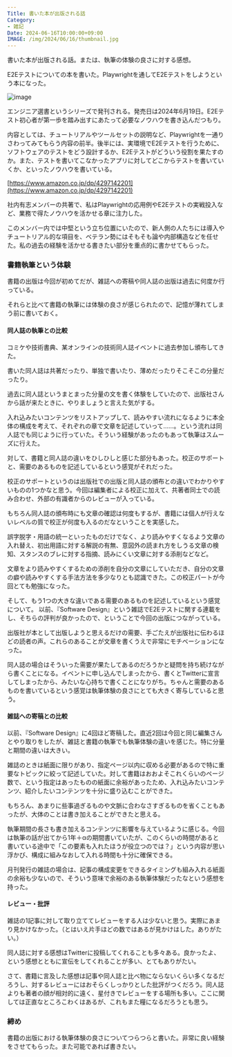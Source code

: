 ```yaml
---
Title: 書いた本が出版される話
Category:
- 雑記
Date: 2024-06-16T10:00:00+09:00
IMAGE: /img/2024/06/16/thumbnail.jpg
---
```


書いた本が出版される話。または、執筆の体験の良さに対する感想。

E2Eテストについての本を書いた。Playwrightを通してE2Eテストをしようという本になった。

![image](/img/2024/06/16/thumbnail.jpg)


エンジニア選書というシリーズで発刊される。発売日は2024年6月19日。E2Eテスト初心者が第一歩を踏み出すにあたって必要なノウハウを書き込んだつもり。

内容としては、チュートリアルやツールセットの説明など、Playwrightを一通りさわってみてもらう内容の前半。後半には、実環境でE2Eテストを行うために、ソフトウェアのテストをどう設計するか、E2Eテストがどういう役割を果たすのか。また、テストを書いてこなかったアプリに対してどこからテストを書いていくか、といったノウハウを書いている。

[https://www.amazon.co.jp/dp/4297142201](https://www.amazon.co.jp/dp/4297142201)

社内有志メンバーの共著で、私はPlaywrightの応用例やE2Eテストの実戦投入など、業務で得たノウハウを活かせる章に注力した。

このメンバー内では中堅という立ち位置にいたので、新人側の人たちには導入やチュートリアル的な項目を、ベテラン勢にはそもそも論や内部構造などを任せた。私の過去の経験を活かせる書きたい部分を重点的に書かせてもらった。


### 書籍執筆という体験

書籍の出版は今回が初めてだが、雑誌への寄稿や同人誌の出版は過去に何度か行っている。

それらと比べて書籍の執筆には体験の良さが感じられたので、記憶が薄れてしまう前に書いておく。

#### 同人誌の執筆との比較

コミケや技術書典、某オンラインの技術同人誌イベントに過去参加し頒布してきた。

書いた同人誌は共著だったり、単独で書いたり、薄めだったりそこそこの分量だったり。

過去に同人誌というまとまった分量の文を書く体験をしていたので、出版社さんから話が来たときに、やりましょうと言えた気がする。

入れ込みたいコンテンツをリストアップして、読みやすい流れになるように本全体の構成を考えて、それぞれの章で文章を記述していって……。という流れは同人誌でも同じように行っていた。そういう経験があったのもあって執筆はスムーズに行えた。

対して、書籍と同人誌の違いをひしひしと感じた部分もあった。校正のサポートと、需要のあるものを記述しているという感覚がそれだった。

校正のサポートというのは出版社での出版と同人誌の頒布との違いでわかりやすいものの1つかなと思う。今回は編集者による校正に加えて、共著者同士での読み合わせ、外部の有識者からのレビューが入っている。

もちろん同人誌の頒布時にも文章の確認は何度もするが、書籍には個人が行えないレベルの質で校正が何度も入るのだなということを実感した。

誤字脱字・用語の統一といったものだけでなく、より読みやすくなるよう文章の入れ替え、初出用語に対する解説の有無、意図外の読まれ方をしうる文章の検知、スタンスのブレに対する指摘、読みにくい文章に対する添削などなど。

文章をより読みやすくするための添削を自分の文章にしていただき、自分の文章の癖や読みやすくする手法方法を多少なりとも認識できた。この校正パートが今回とても勉強になった。

そして、もう1つの大きな違いである需要のあるものを記述しているという感覚について。
以前、『Software Design』という雑誌でE2Eテストに関する連載をし、そちらの評判が良かったので、ということで今回の出版につながっている。

出版社が本として出版しようと思えるだけの需要、手ごたえが出版社に伝わるほどの読者の声。これらのあることが文章を書くうえで非常にモチベーションになった。

同人誌の場合はそういった需要が果たしてあるのだろうかと疑問を持ち続けながら書くことになる。イベントに申し込んでしまったから、書くとTwitterに宣言してしまったから、みたいな心持ちで書くことになりがち。ちゃんと需要のあるものを書いているという感覚は執筆体験の良さにとても大きく寄与していると思う。


#### 雑誌への寄稿との比較

以前、『Software Design』に4回ほど寄稿した。直近2回は今回と同じ編集さんとやり取りをしたが、雑誌と書籍の執筆でも執筆体験の違いを感じた。特に分量と期間の違いは大きい。

雑誌のときは紙面に限りがあり、指定ページ以内に収める必要があるので特に重要なトピックに絞って記述していた。対して書籍はおおよそこれくらいのページ数で、という指定はあったものの紙面に余裕があったため、入れ込みたいコンテンツ、紹介したいコンテンツを十分に盛り込むことができた。

もちろん、あまりに些事過ぎるものや文脈に合わなさすぎるものを省くこともあったが、大体のことは書き加えることができたと思える。

執筆期間の長さも書き加えるコンテンツに影響を与えているように感じる。今回は執筆の話が出てから1年＋αの期間書いていたが、このくらいの時間があると書いている途中で「この要素も入れたほうが役立つのでは？」という内容が思い浮かび、構成に組みなおして入れる時間も十分に確保できる。

月刊発行の雑誌の場合は、記事の構成変更をできるタイミングも組み入れる紙面の余裕も少ないので、そういう意味で余裕のある執筆体験だったなという感想を持った。


#### レビュー・批評

雑誌の1記事に対して取り立ててレビューをする人は少ないと思う。実際にあまり見かけなかった。（とはいえ片手ほどの数ではあるが見かけはした。ありがたい。）

同人誌に対する感想はTwitterに投稿してくれることも多々ある。良かったよ、という感想とともに宣伝をしてくれることが多い、とてもありがたい。

さて、書籍に言及した感想は記事や同人誌と比べ物にならないくらい多くなるだろうし、対するレビューにはおそらくしっかりとした批評がつくだろう。同人誌よりも著者の顔が相対的に遠く、星付きでレビューをする場所も多い。ここに関しては正直なところこわくはあるが、これもまた糧になるだろうとも思う。


### 締め

書籍の出版における執筆体験の良さについてつらつらと書いた。非常に良い経験をさせてもらった。また可能であれば書きたい。


